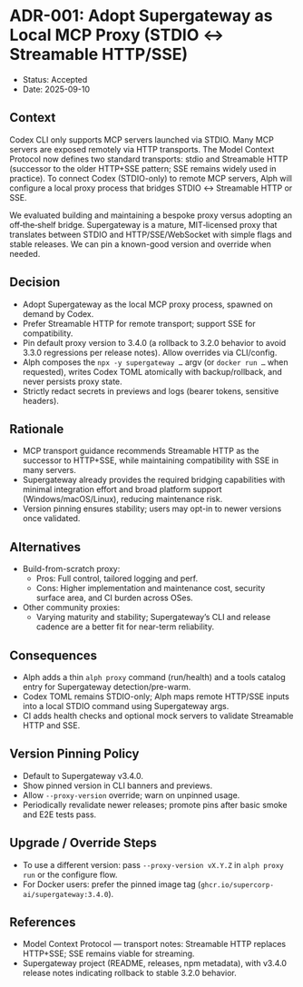 # ADR-001: Adopt Supergateway as Local MCP Proxy (STDIO ↔ Streamable HTTP/SSE)

- Status: Accepted
- Date: 2025-09-10

## Context

Codex CLI only supports MCP servers launched via STDIO. Many MCP servers are exposed remotely via HTTP transports. The Model Context Protocol now defines two standard transports: stdio and Streamable HTTP (successor to the older HTTP+SSE pattern; SSE remains widely used in practice). To connect Codex (STDIO-only) to remote MCP servers, Alph will configure a local proxy process that bridges STDIO ↔ Streamable HTTP or SSE.

We evaluated building and maintaining a bespoke proxy versus adopting an off‑the‑shelf bridge. Supergateway is a mature, MIT‑licensed proxy that translates between STDIO and HTTP/SSE/WebSocket with simple flags and stable releases. We can pin a known-good version and override when needed.

## Decision

- Adopt Supergateway as the local MCP proxy process, spawned on demand by Codex.
- Prefer Streamable HTTP for remote transport; support SSE for compatibility.
- Pin default proxy version to 3.4.0 (a rollback to 3.2.0 behavior to avoid 3.3.0 regressions per release notes). Allow overrides via CLI/config.
- Alph composes the `npx -y supergateway …` argv (or `docker run …` when requested), writes Codex TOML atomically with backup/rollback, and never persists proxy state.
- Strictly redact secrets in previews and logs (bearer tokens, sensitive headers).

## Rationale

- MCP transport guidance recommends Streamable HTTP as the successor to HTTP+SSE, while maintaining compatibility with SSE in many servers.
- Supergateway already provides the required bridging capabilities with minimal integration effort and broad platform support (Windows/macOS/Linux), reducing maintenance risk.
- Version pinning ensures stability; users may opt-in to newer versions once validated.

## Alternatives

- Build-from-scratch proxy:
  - Pros: Full control, tailored logging and perf.
  - Cons: Higher implementation and maintenance cost, security surface area, and CI burden across OSes.
- Other community proxies:
  - Varying maturity and stability; Supergateway’s CLI and release cadence are a better fit for near-term reliability.

## Consequences

- Alph adds a thin `alph proxy` command (run/health) and a tools catalog entry for Supergateway detection/pre-warm.
- Codex TOML remains STDIO-only; Alph maps remote HTTP/SSE inputs into a local STDIO command using Supergateway args.
- CI adds health checks and optional mock servers to validate Streamable HTTP and SSE.

## Version Pinning Policy

- Default to Supergateway v3.4.0.
- Show pinned version in CLI banners and previews.
- Allow `--proxy-version` override; warn on unpinned usage.
- Periodically revalidate newer releases; promote pins after basic smoke and E2E tests pass.

## Upgrade / Override Steps

- To use a different version: pass `--proxy-version vX.Y.Z` in `alph proxy run` or the configure flow.
- For Docker users: prefer the pinned image tag (`ghcr.io/supercorp-ai/supergateway:3.4.0`).

## References

- Model Context Protocol — transport notes: Streamable HTTP replaces HTTP+SSE; SSE remains viable for streaming.
- Supergateway project (README, releases, npm metadata), with v3.4.0 release notes indicating rollback to stable 3.2.0 behavior.
